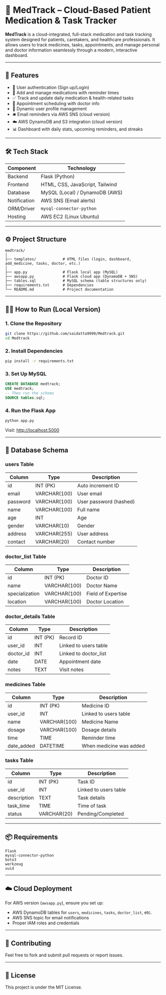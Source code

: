 
# 💊 MedTrack – Cloud-Based Patient Medication & Task Tracker

**MedTrack** is a cloud-integrated, full-stack medication and task tracking system designed for patients, caretakers, and healthcare professionals. It allows users to track medicines, tasks, appointments, and manage personal and doctor information seamlessly through a modern, interactive dashboard.

---

## 📌 Features

- 🧾 User authentication (Sign up/Login)
- 🧬 Add and manage medications with reminder times
- ✅ Track and update daily medication & health-related tasks
- 📅 Appointment scheduling with doctor info
- 📄 Dynamic user profile management
- 🛎️ Email reminders via AWS SNS (cloud version)
- ☁️ AWS DynamoDB and S3 integration (cloud version)
- 📊 Dashboard with daily stats, upcoming reminders, and streaks

---

## 🛠️ Tech Stack

| Component     | Technology              |
|---------------|--------------------------|
| Backend       | Flask (Python)           |
| Frontend      | HTML, CSS, JavaScript, Tailwind |
| Database      | MySQL (Local) / DynamoDB (AWS) |
| Notification  | AWS SNS (Email alerts)   |
| ORM/Driver    | `mysql-connector-python` |
| Hosting       | AWS EC2 (Linux Ubuntu)   |

---

## ⚙️ Project Structure

```
medtrack/
│
├── templates/            # HTML files (login, dashboard, add_medicine, tasks, doctor, etc.)
│
├── app.py                # Flask local app (MySQL)
├── awsapp.py             # Flask cloud app (DynamoDB + SNS)
├── tables.sql            # MySQL schema (table structures only)
├── requirements.txt      # Dependencies
└── README.md             # Project documentation
```

---

## 🧑‍💻 How to Run (Local Version)

### 1. Clone the Repository
```bash
git clone https://github.com/saidatta9999/Medtrack.git
cd Medtrack
```

### 2. Install Dependencies
```bash
pip install -r requirements.txt
```

### 3. Set Up MySQL
```sql
CREATE DATABASE medtrack;
USE medtrack;
-- Then run the schema
SOURCE tables.sql;
```

### 4. Run the Flask App
```bash
python app.py
```
Visit: [http://localhost:5000](http://localhost:5000)

---

## 🧾 Database Schema

### users Table
| Column     | Type          | Description              |
|------------|---------------|--------------------------|
| id         | INT (PK)      | Auto increment ID        |
| email      | VARCHAR(100)  | User email               |
| password   | VARCHAR(100)  | User password (hashed)   |
| name       | VARCHAR(100)  | Full name                |
| age        | INT           | Age                      |
| gender     | VARCHAR(10)   | Gender                   |
| address    | VARCHAR(255)  | User address             |
| contact    | VARCHAR(20)   | Contact number           |

### doctor_list Table
| Column     | Type          | Description              |
|------------|---------------|--------------------------|
| id         | INT (PK)      | Doctor ID                |
| name       | VARCHAR(100)  | Doctor Name              |
| specialization | VARCHAR(100) | Field of Expertise     |
| location   | VARCHAR(100)  | Doctor Location          |

### doctor_details Table
| Column     | Type          | Description              |
|------------|---------------|--------------------------|
| id         | INT (PK)      | Record ID                |
| user_id    | INT           | Linked to users table    |
| doctor_id  | INT           | Linked to doctor_list    |
| date       | DATE          | Appointment date         |
| notes      | TEXT          | Visit notes              |

### medicines Table
| Column     | Type          | Description              |
|------------|---------------|--------------------------|
| id         | INT (PK)      | Medicine ID              |
| user_id    | INT           | Linked to users table    |
| name       | VARCHAR(100)  | Medicine Name            |
| dosage     | VARCHAR(100)  | Dosage details           |
| time       | TIME          | Reminder time            |
| date_added | DATETIME      | When medicine was added  |

### tasks Table
| Column     | Type          | Description              |
|------------|---------------|--------------------------|
| id         | INT (PK)      | Task ID                  |
| user_id    | INT           | Linked to users table    |
| description| TEXT          | Task details             |
| task_time  | TIME          | Time of task             |
| status     | VARCHAR(20)   | Pending/Completed        |

---

## 📦 Requirements

```
Flask
mysql-connector-python
boto3
werkzeug
uuid
```

---

## ☁️ Cloud Deployment

For AWS version (`awsapp.py`), ensure you set up:

- AWS DynamoDB tables for `users`, `medicines`, `tasks`, `doctor_list`, etc.
- AWS SNS topic for email notifications
- Proper IAM roles and credentials

---

## 🤝 Contributing

Feel free to fork and submit pull requests or report issues.

---

## 📝 License

This project is under the MIT License.
